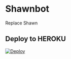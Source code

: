 # Shawnbot
Replace Shawn

## Deploy to HEROKU
[![Deploy](https://www.herokucdn.com/deploy/button.svg)](https://heroku.com/deploy)
